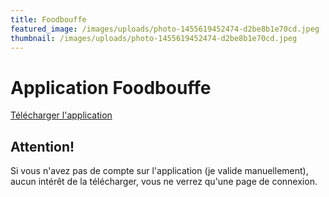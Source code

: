 ```yaml
---
title: Foodbouffe
featured_image: /images/uploads/photo-1455619452474-d2be8b1e70cd.jpeg
thumbnail: /images/uploads/photo-1455619452474-d2be8b1e70cd.jpeg
---
```

# Application Foodbouffe

[Télécharger l'application](https://firebasestorage.googleapis.com/v0/b/foodbouffe-c43d0.appspot.com/o/app%2FFoodBouffe-0.0.1.apk?alt=media)

## Attention!

Si vous n'avez pas de compte sur l'application (je valide manuellement), aucun intérêt de la télécharger, vous ne verrez qu'une page de connexion.
